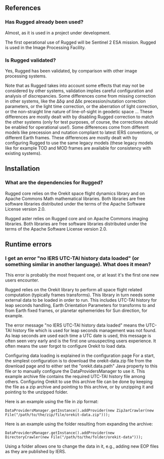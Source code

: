 <!--- Copyright 2013-2015 CS Systèmes d'Information
  Licensed under the Apache License, Version 2.0 (the "License");
  you may not use this file except in compliance with the License.
  You may obtain a copy of the License at
  
    http://www.apache.org/licenses/LICENSE-2.0
  
  Unless required by applicable law or agreed to in writing, software
  distributed under the License is distributed on an "AS IS" BASIS,
  WITHOUT WARRANTIES OR CONDITIONS OF ANY KIND, either express or implied.
  See the License for the specific language governing permissions and
  limitations under the License.
-->

References
----------

### Has Rugged already been used?

Almost, as it is used in a project under development.

The first operational use of Rugged will be Sentinel 2 ESA mission.
Rugged is used in the Image Processing Facility.

### Is Rugged validated?

Yes, Rugged has been validated, by comparison with other image
processing systems.

Note that as Rugged takes into account some effects that may not be considered
by other systems, validation implies careful configuration and analysis of
discrepancies. Some differences come from missing correction in other systems,
like the Δδψ and Δδε precession/nutation correction parameters, or the light time
correction, or the aberration of light correction, or the non-straight line nature
of line-of-sight in geodetic space ... These differences are mostly dealt with
by disabling Rugged correction to match the other systems (only for test purposes,
of course, the corrections should be enabled for operational use!). Some differences
come from different models like precession and nutation compliant to latest IERS
conventions, or different Earth frames. These differences are mostly dealt with by
configuring Rugged to use the same legacy models (these legacy models like for example
TOD and MOD frames are available for consistency with existing systems).


Installation
------------

### What are the dependencies for Rugged?

Rugged core relies on the Orekit space flight dynamics library and on
Apache Commons Math mathematical libraries. Both libraries are free
software libraries distributed under the terms of the Apache Software
License version 2.0.

Rugged aster relies on Rugged core and on Apache Commons imaging libraries.
Both libraries are free software libraries distributed under the terms of
the Apache Software License version 2.0.

Runtime errors
--------------

### I get an error "no IERS UTC-TAI history data loaded" (or something similar in another language). What does it mean?

This error is probably the most frequent one, or at least it's the first one new users encounter.

Rugged relies on the Orekit library to perform all space flight related computation (typically
frames transforms). This library in turn needs some external data to be loaded in order to run.
This includes UTC-TAI history for leap seconds handling, Earth Orientation Parameters for
transforms to and from Earth fixed frames, or planetar ephemerides for Sun direction, for example.

The error message "no IERS UTC-TAI history data loaded" means the UTC-TAI history file which is used for leap
seconds management was not found. As leap seconds are used each time a UTC date is used, this message is
often seen very early and is the first one unsuspecting users experience. It often means the user forgot
to configure Orekit to load data.

Configuring data loading is explained in the configuration page For a start, the simplest configuration
is to download the orekit-data.zip file from the download page and to either set the "orekit.data.path" Java
property to this file or to manually configure the DataProvidersManager to use it. This example archive file
contains the required UTC-TAI history file among others. Configuring Orekit to use this archive file can be done
by keeping the file as a zip archive and pointing to this archive, or by unzipping it and pointing to the unzipped folder.

Here is an example using the file in zip format:

    DataProvidersManager.getInstance().addProvider(new ZipJarCrawler(new File("/path/to/the/zip/file/orekit-data.zip")));

Here is an example using the folder resulting from expanding the archive:

    DataProvidersManager.getInstance().addProvider(new DirectoryCrawler(new File("/path/to/the/folder/orekit-data")));

Using a folder allows one to change the data in it, e.g., adding new EOP files as they are published by IERS.
